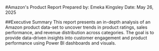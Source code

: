 #Amazon's Product Report
Prepared by: Emeka Kingsley
Date: May 26, 2025

##Executive Summary
This report presents an in-depth analysis of an Amazon product data-set to uncover trends in product ratings, sales performance, and revenue distribution across categories. The goal is to provide data-driven insights into customer engagement and product performance using Power BI dashboards and visuals.
